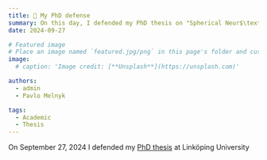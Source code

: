 ```yaml
---
title: 🎉 My PhD defense
summary: On this day, I defended my PhD thesis on "Spherical Neur$\text{O}(n)$s for Geometric Deep Learning"!
date: 2024-09-27

# Featured image
# Place an image named `featured.jpg/png` in this page's folder and customize its options here.
image:
  # caption: 'Image credit: [**Unsplash**](https://unsplash.com)'

authors:
  - admin
  - Pavlo Melnyk

tags:
  - Academic
  - Thesis
---
```


On September 27, 2024 I defended my [PhD thesis](/./phd_thesis/) at Linköping University
